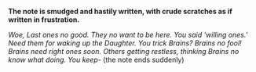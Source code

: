 
**The note is smudged and hastily written, with crude scratches as if written in frustration.**

*Woe,
Last ones no good. They no want to be here. You said 'willing ones.' Need them for waking up the Daughter. You trick Brains? Brains no fool! Brains need right ones soon. Others getting restless, thinking Brains no know what doing. You keep-* (the note ends suddenly)
